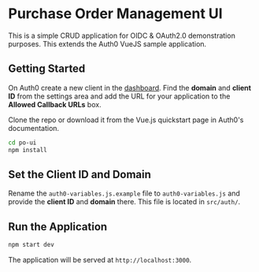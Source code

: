 # Purchase Order Management UI

This is a simple CRUD application for OIDC & OAuth2.0 demonstration purposes. 
This extends the Auth0 VueJS sample application.

## Getting Started

On Auth0 create a new client in the [dashboard](https://manage.auth0.com). Find the **domain** and **client ID** from the settings area and add the URL for your application to the **Allowed Callback URLs** box.

Clone the repo or download it from the Vue.js quickstart page in Auth0's documentation.

```bash
cd po-ui
npm install
```

## Set the Client ID and Domain

Rename the `auth0-variables.js.example` file to `auth0-variables.js` and provide the **client ID** and **domain** there. This file is located in `src/auth/`.

## Run the Application

```bash
npm start dev
```

The application will be served at `http://localhost:3000`.


